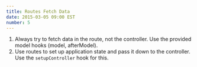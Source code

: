 ```yaml
---
title: Routes Fetch Data
date: 2015-03-05 09:00 EST
number: 5
---
```


1. Always try to fetch data in the route, not the controller. Use the provided model hooks (model, afterModel).
1. Use routes to set up application state and pass it down to the controller. Use the `setupController` hook for this.
